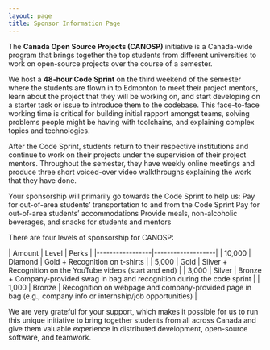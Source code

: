 ```yaml
---
layout: page
title: Sponsor Information Page
---
```


The **Canada Open Source Projects (CANOSP)** initiative is a Canada-wide program that brings together the top students from different universities to work on open-source projects over the course of a semester.

We host a **48-hour Code Sprint** on the third weekend of the semester where the students are flown in to Edmonton to meet their project mentors, learn about the project that they will be working on, and start developing on a starter task or issue to introduce them to the codebase. This face-to-face working time is critical for building initial rapport amongst teams, solving problems people might be having with toolchains, and explaining complex topics and technologies.

After the Code Sprint, students return to their respective institutions and continue to work on their projects under the supervision of their project mentors. Throughout the semester, they have weekly online meetings and produce three short voiced-over video walkthroughs explaining the work that they have done.

Your sponsorship will primarily go towards the Code Sprint to help us:
Pay for out-of-area students’ transportation to and from the Code Sprint
Pay for out-of-area students’ accommodations
Provide meals, non-alcoholic beverages, and snacks for students and mentors

There are four levels of sponsorship for CANOSP:

| Amount | Level | Perks |
|-----------------|-------------------|
| 10,000 | Diamond | Gold + Recognition on t-shirts |
| 5,000 | Gold | Silver +  Recognition on the YouTube videos (start and end) |
| 3,000 | Silver | Bronze + Company-provided swag in bag and recognition during the code sprint |
| 1,000 | Bronze | Recognition on webpage and company-provided page in bag (e.g., company info or internship/job opportunities) |

We are very grateful for your support, which makes it possible for us to run this unique initiative to bring together students from all across Canada and give them valuable experience in distributed development, open-source software, and teamwork.
